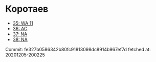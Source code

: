 # Коротаев
- [35: WA 11](35.md)
- [36: AC](36.md)
- [37: NA](37.md)
- [38: NA](38.md)

Commit: fe327b0586342b80fc91813098dc8914b967ef7d
 fetched at: 20201205-200225
